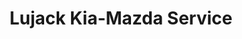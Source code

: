 ---
title: "Lujack Kia-Mazda Service"
url: /davenport/lujack-kia-mazda-service/
shop: car repair
---